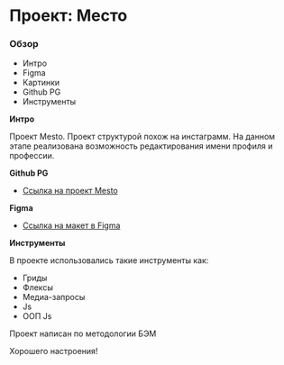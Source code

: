 # Проект: Место

### Обзор
* Интро
* Figma
* Картинки
* Github PG
* Инструменты

**Интро**

Проект Mesto. Проект структурой похож на инстаграмм. На данном этапе реализована возможность редактирования имени профиля и профессии.

**Github PG**

* [Ссылка на проект Mesto](https://andryhaee.github.io/mesto/)

**Figma**

* [Ссылка на макет в Figma](https://www.figma.com/file/2cn9N9jSkmxD84oJik7xL7/JavaScript.-Sprint-4?node-id=0%3A1)

**Инструменты**

В проекте использовались такие инструменты как:

* Гриды
* Флексы
* Медиа-запросы
* Js
* ООП Js

Проект написан по методологии БЭМ

Хорошего настроения!
